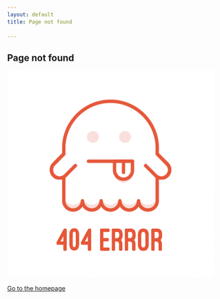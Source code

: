 ```yaml
---
layout: default
title: Page not found

---
```

## Page not found

![](/uploads/2021/12/29/404.gif)

[Go to the homepage](/ "Back to homepage")